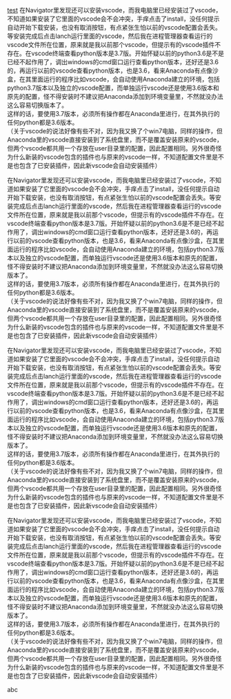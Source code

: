 <a href="#abc" target="_self">test</a>
在Navigator里发现还可以安装vscode，而我电脑里已经安装过了vscode，不知道如果安装了它里面的vscode会不会冲突，手痒点击了install，没任何提示自动开始下载安装，也没有取消按钮，有点紧张生怕以前的vscode配置会丢失。等安装完成后点击lanch运行里面的vscode，然后我在进程管理器查看运行的vscode文件所在位置，原来就是我以前那个vscode，但提示有的vscode插件不存在。在vscode终端查看python版本是3.7版。开始怀疑以前的python3.6是不是已经不起作用了，调出windows的cmd窗口运行查看python版本，还好还是3.6的，再运行以前的vscode查看python版本，也是3.6，看来Anaconda有点像沙盒，在其里面运行的程序比如vscode，会自动使用Anaconda建立的环境，包括python3.7版本以及独立的vscode配置，而单独运行vscode还是使用3.6版本和原先的配置，怪不得安装时不建议把Anaconda添加到环境变量里，不然就没办法这么容易切换版本了。  
这样的话，要使用3.7版本，必须所有操作都在Anaconda里进行，在其外执行的任何python都是3.6版本。  
（关于vscode的说法好像有些不对，因为我又换了个win7电脑，同样的操作，但Anaconda里的vscode直接安装到了系统盘里，而不是覆盖安装原来的vscode，但两个vscode都共用一个存放在user目录里的配置，因此配置相同。另外很奇怪为什么新装的vscode包含的插件也与原来的vscode一样，不知道配置文件里是不是也包含了已安装插件，因此新vscode会自动安装插件）

在Navigator里发现还可以安装vscode，而我电脑里已经安装过了vscode，不知道如果安装了它里面的vscode会不会冲突，手痒点击了install，没任何提示自动开始下载安装，也没有取消按钮，有点紧张生怕以前的vscode配置会丢失。等安装完成后点击lanch运行里面的vscode，然后我在进程管理器查看运行的vscode文件所在位置，原来就是我以前那个vscode，但提示有的vscode插件不存在。在vscode终端查看python版本是3.7版。开始怀疑以前的python3.6是不是已经不起作用了，调出windows的cmd窗口运行查看python版本，还好还是3.6的，再运行以前的vscode查看python版本，也是3.6，看来Anaconda有点像沙盒，在其里面运行的程序比如vscode，会自动使用Anaconda建立的环境，包括python3.7版本以及独立的vscode配置，而单独运行vscode还是使用3.6版本和原先的配置，怪不得安装时不建议把Anaconda添加到环境变量里，不然就没办法这么容易切换版本了。  
这样的话，要使用3.7版本，必须所有操作都在Anaconda里进行，在其外执行的任何python都是3.6版本。  
（关于vscode的说法好像有些不对，因为我又换了个win7电脑，同样的操作，但Anaconda里的vscode直接安装到了系统盘里，而不是覆盖安装原来的vscode，但两个vscode都共用一个存放在user目录里的配置，因此配置相同。另外很奇怪为什么新装的vscode包含的插件也与原来的vscode一样，不知道配置文件里是不是也包含了已安装插件，因此新vscode会自动安装插件）

在Navigator里发现还可以安装vscode，而我电脑里已经安装过了vscode，不知道如果安装了它里面的vscode会不会冲突，手痒点击了install，没任何提示自动开始下载安装，也没有取消按钮，有点紧张生怕以前的vscode配置会丢失。等安装完成后点击lanch运行里面的vscode，然后我在进程管理器查看运行的vscode文件所在位置，原来就是我以前那个vscode，但提示有的vscode插件不存在。在vscode终端查看python版本是3.7版。开始怀疑以前的python3.6是不是已经不起作用了，调出windows的cmd窗口运行查看python版本，还好还是3.6的，再运行以前的vscode查看python版本，也是3.6，看来Anaconda有点像沙盒，在其里面运行的程序比如vscode，会自动使用Anaconda建立的环境，包括python3.7版本以及独立的vscode配置，而单独运行vscode还是使用3.6版本和原先的配置，怪不得安装时不建议把Anaconda添加到环境变量里，不然就没办法这么容易切换版本了。  
这样的话，要使用3.7版本，必须所有操作都在Anaconda里进行，在其外执行的任何python都是3.6版本。  
（关于vscode的说法好像有些不对，因为我又换了个win7电脑，同样的操作，但Anaconda里的vscode直接安装到了系统盘里，而不是覆盖安装原来的vscode，但两个vscode都共用一个存放在user目录里的配置，因此配置相同。另外很奇怪为什么新装的vscode包含的插件也与原来的vscode一样，不知道配置文件里是不是也包含了已安装插件，因此新vscode会自动安装插件）

在Navigator里发现还可以安装vscode，而我电脑里已经安装过了vscode，不知道如果安装了它里面的vscode会不会冲突，手痒点击了install，没任何提示自动开始下载安装，也没有取消按钮，有点紧张生怕以前的vscode配置会丢失。等安装完成后点击lanch运行里面的vscode，然后我在进程管理器查看运行的vscode文件所在位置，原来就是我以前那个vscode，但提示有的vscode插件不存在。在vscode终端查看python版本是3.7版。开始怀疑以前的python3.6是不是已经不起作用了，调出windows的cmd窗口运行查看python版本，还好还是3.6的，再运行以前的vscode查看python版本，也是3.6，看来Anaconda有点像沙盒，在其里面运行的程序比如vscode，会自动使用Anaconda建立的环境，包括python3.7版本以及独立的vscode配置，而单独运行vscode还是使用3.6版本和原先的配置，怪不得安装时不建议把Anaconda添加到环境变量里，不然就没办法这么容易切换版本了。  
这样的话，要使用3.7版本，必须所有操作都在Anaconda里进行，在其外执行的任何python都是3.6版本。  
（关于vscode的说法好像有些不对，因为我又换了个win7电脑，同样的操作，但Anaconda里的vscode直接安装到了系统盘里，而不是覆盖安装原来的vscode，但两个vscode都共用一个存放在user目录里的配置，因此配置相同。另外很奇怪为什么新装的vscode包含的插件也与原来的vscode一样，不知道配置文件里是不是也包含了已安装插件，因此新vscode会自动安装插件）

<span id="abc">abc</span>
  
  
  
  
  
  
  
  
  
  
  
  
  
  
  
  
  
  
  
  
  
  
  
  
  
  
  
  
  
  
  
  
